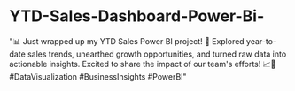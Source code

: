 # YTD-Sales-Dashboard-Power-Bi-
"📊 Just wrapped up my YTD Sales Power BI project! 🚀 Explored year-to-date sales trends, unearthed growth opportunities, and turned raw data into actionable insights. Excited to share the impact of our team's efforts! 📈💼 #DataVisualization #BusinessInsights #PowerBI"
